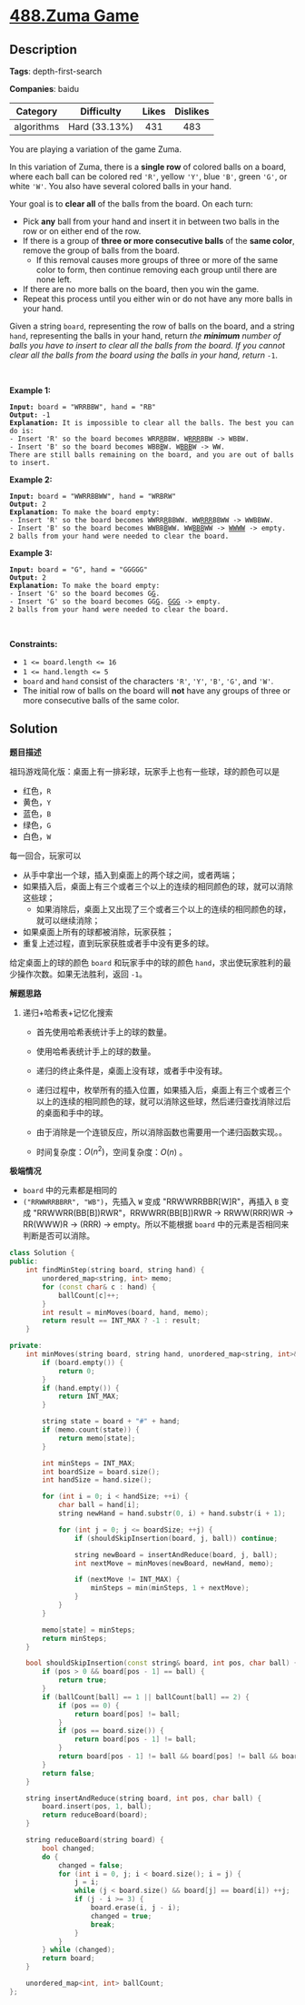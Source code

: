 # [488.Zuma Game](https://leetcode.com/problems/zuma-game/description/)

## Description

**Tags**: depth-first-search

**Companies**: baidu

|  Category  |  Difficulty   | Likes | Dislikes |
| :--------: | :-----------: | :---: | :------: |
| algorithms | Hard (33.13%) |  431  |   483    |

<p>You are playing a variation of the game Zuma.</p>
<p>In this variation of Zuma, there is a <strong>single row</strong> of colored balls on a board, where each ball can be colored red <code>&#39;R&#39;</code>, yellow <code>&#39;Y&#39;</code>, blue <code>&#39;B&#39;</code>, green <code>&#39;G&#39;</code>, or white <code>&#39;W&#39;</code>. You also have several colored balls in your hand.</p>
<p>Your goal is to <strong>clear all</strong> of the balls from the board. On each turn:</p>
<ul>
  <li>Pick <strong>any</strong> ball from your hand and insert it in between two balls in the row or on either end of the row.</li>
  <li>If there is a group of <strong>three or more consecutive balls</strong> of the <strong>same color</strong>, remove the group of balls from the board.
  <ul>
    <li>If this removal causes more groups of three or more of the same color to form, then continue removing each group until there are none left.</li>
  </ul>
  </li>
  <li>If there are no more balls on the board, then you win the game.</li>
  <li>Repeat this process until you either win or do not have any more balls in your hand.</li>
</ul>
<p>Given a string <code>board</code>, representing the row of balls on the board, and a string <code>hand</code>, representing the balls in your hand, return <em>the <strong>minimum</strong> number of balls you have to insert to clear all the balls from the board. If you cannot clear all the balls from the board using the balls in your hand, return </em><code>-1</code>.</p>
<p>&nbsp;</p>
<p><strong class="example">Example 1:</strong></p>
<pre><code><strong>Input:</strong> board = &quot;WRRBBW&quot;, hand = &quot;RB&quot;
<strong>Output:</strong> -1
<strong>Explanation:</strong> It is impossible to clear all the balls. The best you can do is:
- Insert &#39;R&#39; so the board becomes WRR<u>R</u>BBW. W<u>RRR</u>BBW -&gt; WBBW.
- Insert &#39;B&#39; so the board becomes WBB<u>B</u>W. W<u>BBB</u>W -&gt; WW.
There are still balls remaining on the board, and you are out of balls to insert.</code></pre>
<p><strong class="example">Example 2:</strong></p>
<pre><code><strong>Input:</strong> board = &quot;WWRRBBWW&quot;, hand = &quot;WRBRW&quot;
<strong>Output:</strong> 2
<strong>Explanation:</strong> To make the board empty:
- Insert &#39;R&#39; so the board becomes WWRR<u>R</u>BBWW. WW<u>RRR</u>BBWW -&gt; WWBBWW.
- Insert &#39;B&#39; so the board becomes WWBB<u>B</u>WW. WW<u>BBB</u>WW -&gt; <u>WWWW</u> -&gt; empty.
2 balls from your hand were needed to clear the board.</code></pre>
<p><strong class="example">Example 3:</strong></p>
<pre><code><strong>Input:</strong> board = &quot;G&quot;, hand = &quot;GGGGG&quot;
<strong>Output:</strong> 2
<strong>Explanation:</strong> To make the board empty:
- Insert &#39;G&#39; so the board becomes G<u>G</u>.
- Insert &#39;G&#39; so the board becomes GG<u>G</u>. <u>GGG</u> -&gt; empty.
2 balls from your hand were needed to clear the board.</code></pre>
<p>&nbsp;</p>
<p><strong>Constraints:</strong></p>
<ul>
  <li><code>1 &lt;= board.length &lt;= 16</code></li>
  <li><code>1 &lt;= hand.length &lt;= 5</code></li>
  <li><code>board</code> and <code>hand</code> consist of the characters <code>&#39;R&#39;</code>, <code>&#39;Y&#39;</code>, <code>&#39;B&#39;</code>, <code>&#39;G&#39;</code>, and <code>&#39;W&#39;</code>.</li>
  <li>The initial row of balls on the board will <strong>not</strong> have any groups of three or more consecutive balls of the same color.</li>
</ul>

## Solution

**题目描述**

祖玛游戏简化版：桌面上有一排彩球，玩家手上也有一些球，球的颜色可以是

- 红色，`R`
- 黄色，`Y`
- 蓝色，`B`
- 绿色，`G`
- 白色，`W`

每一回合，玩家可以

- 从手中拿出一个球，插入到桌面上的两个球之间，或者两端；
- 如果插入后，桌面上有三个或者三个以上的连续的相同颜色的球，就可以消除这些球；
  - 如果消除后，桌面上又出现了三个或者三个以上的连续的相同颜色的球，就可以继续消除；
- 如果桌面上所有的球都被消除，玩家获胜；
- 重复上述过程，直到玩家获胜或者手中没有更多的球。

给定桌面上的球的颜色 `board` 和玩家手中的球的颜色 `hand`，求出使玩家胜利的最少操作次数。如果无法胜利，返回 `-1`。

**解题思路**

1. 递归+哈希表+记忆化搜索
   - 首先使用哈希表统计手上的球的数量。


   - 使用哈希表统计手上的球的数量。
   - 递归的终止条件是，桌面上没有球，或者手中没有球。
   - 递归过程中，枚举所有的插入位置，如果插入后，桌面上有三个或者三个以上的连续的相同颜色的球，就可以消除这些球，然后递归查找消除过后的桌面和手中的球。
   - 由于消除是一个连锁反应，所以消除函数也需要用一个递归函数实现。。
   - 时间复杂度：$O(n^2)$，空间复杂度：$O(n)$ 。

**极端情况**

- `board` 中的元素都是相同的
- `("RRWWRRBBRR", "WB")`，先插入 `W` 变成 "RRWWRRBBR[W]R"，再插入 `B` 变成 "RRWWRR(BB[B])RWR"，RRWWRR(BB[B])RWR -> RRWW(RRR)WR -> RR(WWW)R -> (RRR) -> empty。所以不能根据 `board` 中的元素是否相同来判断是否可以消除。

```cpp
class Solution {
public:
    int findMinStep(string board, string hand) {
        unordered_map<string, int> memo;
        for (const char& c : hand) {
            ballCount[c]++;
        }
        int result = minMoves(board, hand, memo);
        return result == INT_MAX ? -1 : result;
    }

private:
    int minMoves(string board, string hand, unordered_map<string, int>& memo) {
        if (board.empty()) {
            return 0;
        }
        if (hand.empty()) {
            return INT_MAX;
        }

        string state = board + "#" + hand;
        if (memo.count(state)) {
            return memo[state];
        }

        int minSteps = INT_MAX;
        int boardSize = board.size();
        int handSize = hand.size();

        for (int i = 0; i < handSize; ++i) {
            char ball = hand[i];
            string newHand = hand.substr(0, i) + hand.substr(i + 1);

            for (int j = 0; j <= boardSize; ++j) {
                if (shouldSkipInsertion(board, j, ball)) continue;

                string newBoard = insertAndReduce(board, j, ball);
                int nextMove = minMoves(newBoard, newHand, memo);

                if (nextMove != INT_MAX) {
                    minSteps = min(minSteps, 1 + nextMove);
                }
            }
        }

        memo[state] = minSteps;
        return minSteps;
    }

    bool shouldSkipInsertion(const string& board, int pos, char ball) {
        if (pos > 0 && board[pos - 1] == ball) {
            return true;
        }
        if (ballCount[ball] == 1 || ballCount[ball] == 2) {
            if (pos == 0) {
                return board[pos] != ball;
            }
            if (pos == board.size()) {
                return board[pos - 1] != ball;
            }
            return board[pos - 1] != ball && board[pos] != ball && board[pos - 1] != board[pos];
        }
        return false;
    }

    string insertAndReduce(string board, int pos, char ball) {
        board.insert(pos, 1, ball);
        return reduceBoard(board);
    }

    string reduceBoard(string board) {
        bool changed;
        do {
            changed = false;
            for (int i = 0, j; i < board.size(); i = j) {
                j = i;
                while (j < board.size() && board[j] == board[i]) ++j;
                if (j - i >= 3) {
                    board.erase(i, j - i);
                    changed = true;
                    break;
                }
            }
        } while (changed);
        return board;
    }

    unordered_map<int, int> ballCount;
};
```
